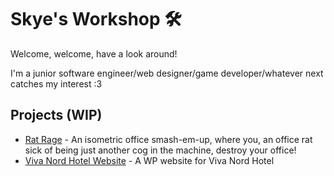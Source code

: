 # Skye's Workshop  🛠️
Welcome, welcome, have a look around!

I'm a junior software engineer/web designer/game developer/whatever next catches my interest :3

## Projects (WIP)
- [Rat Rage](https://github.com/AnotherSkye2/rat_rage) - An isometric office smash-em-up, where you, an office rat sick of being just another cog in the machine, destroy your office! 
- [Viva Nord Hotel Website](https://vivahotels.ee) - A WP website for Viva Nord Hotel
